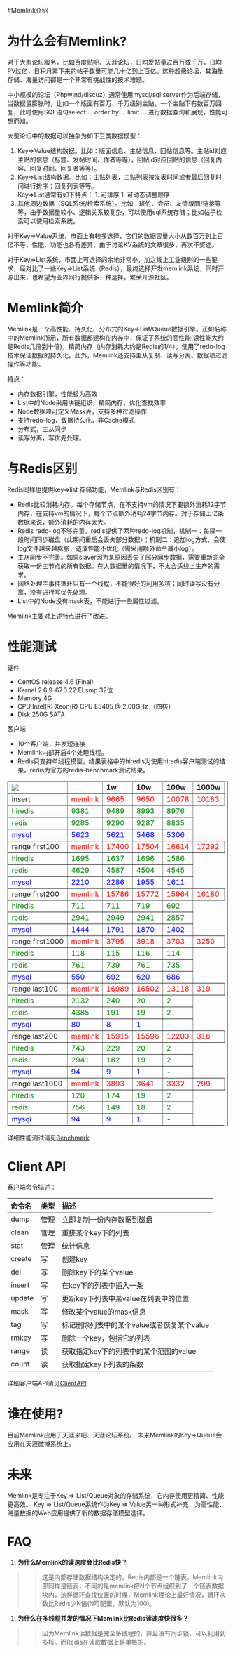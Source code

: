 #Memlink介绍
# 为什么会有Memlink? #
对于大型论坛服务，比如百度贴吧、天涯论坛，日均发帖量过百万或千万，日均PV过亿，日积月累下来的帖子数量可能几十亿到上百亿。这种超级论坛，其海量存储、海量访问都是一个非常有挑战性的技术难题。

中小规模的论坛（Phpwind/discuz）通常使用mysql/sql server作为后端存储，当数据量膨胀时，比如一个版面有百万、千万级别主贴，一个主贴下有数百万回复，此时使用SQL语句select … order by … limit … 进行数据查询和展现，性能可想而知。

大型论坛中的数据可以抽象为如下三类数据模型：
  1. Key=>Value结构数据。比如：版面信息、主帖信息、回帖信息等。主贴id对应主贴的信息（标题、发帖时间、作者等等），回帖id对应回贴的信息（回复内容、回复时间、回复者等等）。
  1. Key=>List结构数据。比如：主贴列表，主贴列表按发表时间或者最后回复时间进行排序；回复列表等等。<br />Key=>List通常有如下特点：
    1. 可排序
    1. 可动态调整顺序
  1. 其他周边数据（SQL系统/检索系统）。比如：斑竹、会员、友情版面/链接等等，由于数据量较小、逻辑关系较复杂，可以使用sql系统存储；比如帖子检索可以使用检索系统。

对于Key=>Value系统，市面上有较多选择，它们的数据容量大小从数百万到上百亿不等，性能、功能也各有差异，由于讨论KV系统的文章很多，再次不赘述。

对于Key=>List系统，市面上可选择的余地非常小，加之线上工业级别的一些要求，经对比了一些Key=>List系统（Redis），最终选择开发memlink系统，同时开源出来，也希望为业界同行提供多一种选择，繁荣开源社区。


# Memlink简介 #

Memlink是一个高性能、持久化、分布式的Key=>List/Queue数据引擎。正如名称中的Memlink所示，所有数据都建构在内存中，保证了系统的高性能(读性能大约是Redis几倍到十倍)，精简内存（内存消耗大约是Redis的1/4），使用了redo-log技术保证数据的持久化。此外，Memlink还支持主从复制、读写分离、数据项过滤操作等功能。

特点：
  * 内存数据引擎，性能极为高效
  * List中的Node采用块链组织，精简内存，优化查找效率
  * Node数据项可定义Mask表，支持多种过滤操作
  * 支持redo-log，数据持久化，非Cache模式
  * 分布式，主从同步
  * 读写分离，写优先处理。

# 与Redis区别 #
Redis同样也提供key=>list 存储功能，Memlink与Redis区别有：
  * Redis比较消耗内存。每个存储节点，在不支持vm的情况下要额外消耗12字节内存，在支持vm的情况下，每个节点额外消耗24字节内存。对于存储上亿条数据来说，额外消耗的内存太大。
  * Redis redo-log不够完善。redis提供了两种redo-log机制，机制一：每隔一段时间同步磁盘（此期间重启会丢失部分数据）；机制二：追加log方式，会使log文件越来越膨胀，造成性能不优化（需采用额外命令减小log）。
  * 主从同步不完善。如果slaver因为某原因丢失了部分同步数据，需要重新完全获取一份主节点的所有数据。在大数据量的情况下，不太合适线上生产的需求。
  * 网络处理主事件循环只有一个线程，不能很好的利用多核；同时读写没有分离，没有进行写优先处理。
  * List中的Node没有mask表，不能进行一些属性过滤。

Memlink主要对上述特点进行了改进。

# 性能测试 #
硬件
  * CentOS release 4.6 (Final)
  * Kernel 2.6.9-67.0.22.ELsmp 32位
  * Memory 4G
  * CPU Intel(R) Xeon(R) CPU E5405  @ 2.00GHz （四核）
  * Disk 250G SATA <br />

客户端
  * 10个客户端，并发短连接
  * Memlink内部开启4个处理线程。
  * Redis只支持单线程模型。结果表格中的hiredis为使用hiredis客户端测试的结果。redis为官方的redis-benchmark测试结果。

<table border='1'><tr><td><img src='http://memlink.googlecode.com/svn/trunk/doc/figures/1.png' /> </td><td></td><td><b>1w</b></td><td><b>10w</b></td><td><b>100w</b></td><td><b>1000w</b></td></tr>
<tr><td>insert</td><td><font color='red'>memlink</font></td><td><font color='red'>9665</font></td><td><font color='red'>9650</font></td><td><font color='red'>10078</font></td><td><font color='red'>10183</font></td></tr>
<tr><td><font color='green'>hiredis</font></td><td><font color='green'>9381</font></td><td><font color='green'>9489</font></td><td><font color='green'>8993</font></td><td><font color='green'>8976</font></td></tr>
<tr><td><font color='green'>redis</font></td><td><font color='green'>9285</font></td><td><font color='green'>9290</font></td><td><font color='green'>9287</font></td><td><font color='green'>8835</font></td></tr>
<tr><td><font color='blue'>mysql</font></td><td><font color='blue'>5623</font></td><td><font color='blue'>5621</font></td><td><font color='blue'>5468</font></td><td><font color='blue'>5306</font></td></tr>
<tr><td>range first100</td><td><font color='red'>memlink</font></td><td><font color='red'>17400</font></td><td><font color='red'>17504</font></td><td><font color='red'>16614</font></td><td><font color='red'>17292</font></td></tr>
<tr><td><font color='green'>hiredis</font></td><td><font color='green'>1695</font></td><td><font color='green'>1637</font></td><td><font color='green'>1696</font></td><td><font color='green'>1586</font></td></tr>
<tr><td><font color='green'>redis</font></td><td><font color='green'>4629</font></td><td><font color='green'>4587</font></td><td><font color='green'>4504</font></td><td><font color='green'>4545</font></td></tr>
<tr><td><font color='blue'>mysql</font></td><td><font color='blue'>2210</font></td><td><font color='blue'>2286</font></td><td><font color='blue'>1955</font></td><td><font color='blue'>1611</font></td></tr>
<tr><td>range first200</td><td><font color='red'>memlink</font></td><td><font color='red'>15786</font></td><td><font color='red'>15772</font></td><td><font color='red'>15964</font></td><td><font color='red'>16180</font></td></tr>
<tr><td><font color='green'>hiredis</font></td><td><font color='green'>711</font></td><td><font color='green'>711</font></td><td><font color='green'>719</font></td><td><font color='green'>692</font></td></tr>
<tr><td><font color='green'>redis</font></td><td><font color='green'>2941</font></td><td><font color='green'>2949</font></td><td><font color='green'>2941</font></td><td><font color='green'>2857</font></td></tr>
<tr><td><font color='blue'>mysql</font></td><td><font color='blue'>1444</font></td><td><font color='blue'>1791</font></td><td><font color='blue'>1870</font></td><td><font color='blue'>1402</font></td></tr>
<tr><td>range first1000</td><td><font color='red'>memlink</font></td><td><font color='red'>3795</font></td><td><font color='red'>3918</font></td><td><font color='red'>3703</font></td><td><font color='red'>3250</font></td></tr>
<tr><td><font color='green'>hiredis</font></td><td><font color='green'>118</font></td><td><font color='green'>115</font></td><td><font color='green'>116</font></td><td><font color='green'>114</font></td></tr>
<tr><td><font color='green'>redis</font></td><td><font color='green'>761</font></td><td><font color='green'>739</font></td><td><font color='green'>761</font></td><td><font color='green'>735</font></td></tr>
<tr><td><font color='blue'>mysql</font></td><td><font color='blue'>550</font></td><td><font color='blue'>692</font></td><td><font color='blue'>620</font></td><td><font color='blue'>686</font></td></tr>
<tr><td>range last100</td><td><font color='red'>memlink</font></td><td><font color='red'>16989</font></td><td><font color='red'>16502</font></td><td><font color='red'>13118</font></td><td><font color='red'>319</font></td></tr>
<tr><td><font color='green'>hiredis</font></td><td><font color='green'>2132</font></td><td><font color='green'>240</font></td><td><font color='green'>20</font></td><td><font color='green'>2</font></td></tr>
<tr><td><font color='green'>redis</font></td><td><font color='green'>4385</font></td><td><font color='green'>191</font></td><td><font color='green'>19</font></td><td><font color='green'>2</font></td></tr>
<tr><td><font color='blue'>mysql</font></td><td><font color='blue'>80</font></td><td><font color='blue'>8</font></td><td><font color='blue'>1</font></td><td><font color='blue'>-</font></td></tr>
<tr><td>range last200</td><td><font color='red'>memlink</font></td><td><font color='red'>15915</font></td><td><font color='red'>15596</font></td><td><font color='red'>12203</font></td><td><font color='red'>316</font></td></tr>
<tr><td><font color='green'>hiredis</font></td><td><font color='green'>743</font></td><td><font color='green'>229</font></td><td><font color='green'>20</font></td><td><font color='green'>2</font></td></tr>
<tr><td><font color='green'>redis</font></td><td><font color='green'>2941</font></td><td><font color='green'>182</font></td><td><font color='green'>19</font></td><td><font color='green'>2</font></td></tr>
<tr><td><font color='blue'>mysql</font></td><td><font color='blue'>94</font></td><td><font color='blue'>9</font></td><td><font color='blue'>1</font></td><td><font color='blue'>-</font></td></tr>
<tr><td>range last1000</td><td><font color='red'>memlink</font></td><td><font color='red'>3893</font></td><td><font color='red'>3641</font></td><td><font color='red'>3332</font></td><td><font color='red'>299</font></td></tr>
<tr><td><font color='green'>hiredis</font></td><td><font color='green'>120</font></td><td><font color='green'>174</font></td><td><font color='green'>19</font></td><td><font color='green'>2</font></td></tr>
<tr><td><font color='green'>redis</font></td><td><font color='green'>756</font></td><td><font color='green'>149</font></td><td><font color='green'>18</font></td><td><font color='green'>2</font></td></tr>
<tr><td><font color='blue'>mysql</font></td><td><font color='blue'>94</font></td><td><font color='blue'>9</font></td><td><font color='blue'>1</font></td><td><font color='blue'>-</font></td></tr>
</table>

详细性能测试请见[Benchmark](Benchmark.md)

# Client API #
客户端命令描述：

| 命令名 | 类型 | 描述 |
|:----------|:-------|:-------|
| dump | 管理 | 立即复制一份内存数据到磁盘 |
| clean | 管理 | 重排某个key下的列表 |
| stat | 管理 | 统计信息 |
| create | 写 | 创建key |
| del | 写 | 删除key下的某个value |
| insert | 写 | 在key下的列表中插入一条 |
| update | 写 | 更新key下列表中某value在列表中的位置 |
| mask | 写 | 修改某个value的mask信息 |
| tag | 写 | 标记删除列表中的某个value或者恢复某个value |
| rmkey | 写 | 删除一个key，包括它的列表 |
| range | 读 | 获取指定key下的列表中的某个范围的value |
| count | 读 | 获取指定key下列表的条数 |

详细客户端API请见[ClientAPI](ClientAPI.md)

# 谁在使用? #
目前Memlink应用于天涯来吧、天涯论坛系统。
未来Memlink的Key=>Queue会应用在天涯微博系统上。

# 未来 #
Memlink是专注于Key => List/Queue对象的存储系统，它内存使用更精简、性能更高效。
Key => List/Queue系统作为Key => Value另一种形式补充，为高性能、海量数据的Web应用提供了新的数据存储模型选择。

# FAQ #
  1. **为什么Memlink的读速度会比Redis快？**
> > 这是内部存储数据结构决定的。Redis内部是一个链表。Memlink内部同样是链表，不同的是memlink把N个节点组织到了一个链表数据块内，这样循环查找位置的时候，Memlink理论上最好情况，循环次数比Redis少N倍(N可配置，默认为100)。
  1. **为什么在多线程并发的情况下Memlink比Redis读速度快很多？**
> > 因为Memlink读数据是完全多线程的，并且没有同步锁，可以利用到多核。而Redis在读取数据上是单核的。